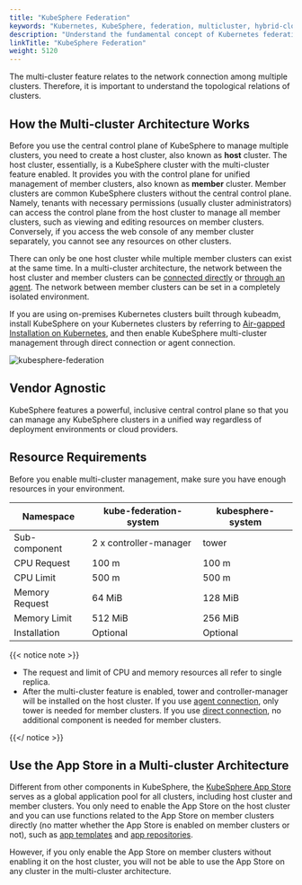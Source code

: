 ```yaml
---
title: "KubeSphere Federation"
keywords: "Kubernetes, KubeSphere, federation, multicluster, hybrid-cloud"
description: "Understand the fundamental concept of Kubernetes federation in KubeSphere, including member clusters and host clusters."
linkTitle: "KubeSphere Federation"
weight: 5120
---
```


The multi-cluster feature relates to the network connection among multiple clusters. Therefore, it is important to understand the topological relations of clusters.

## How the Multi-cluster Architecture Works

Before you use the central control plane of KubeSphere to manage multiple clusters, you need to create a host cluster, also known as **host** cluster. The host cluster, essentially, is a KubeSphere cluster with the multi-cluster feature enabled. It provides you with the control plane for unified management of member clusters, also known as **member** cluster. Member clusters are common KubeSphere clusters without the central control plane. Namely, tenants with necessary permissions (usually cluster administrators) can access the control plane from the host cluster to manage all member clusters, such as viewing and editing resources on member clusters. Conversely, if you access the web console of any member cluster separately, you cannot see any resources on other clusters.

There can only be one host cluster while multiple member clusters can exist at the same time. In a multi-cluster architecture, the network between the host cluster and member clusters can be [connected directly](../../enable-multicluster/direct-connection/) or [through an agent](../../enable-multicluster/agent-connection/). The network between member clusters can be set in a completely isolated environment.

If you are using on-premises Kubernetes clusters built through kubeadm, install KubeSphere on your Kubernetes clusters by referring to [Air-gapped Installation on Kubernetes](../../../installing-on-kubernetes/on-prem-kubernetes/install-ks-on-linux-airgapped/), and then enable KubeSphere multi-cluster management through direct connection or agent connection.

![kubesphere-federation](/images/docs/multicluster-management/introduction/kubesphere-federation/kubesphere-federation.png)

## Vendor Agnostic

KubeSphere features a powerful, inclusive central control plane so that you can manage any KubeSphere clusters in a unified way regardless of deployment environments or cloud providers.

## Resource Requirements

Before you enable multi-cluster management, make sure you have enough resources in your environment.

| Namespace      | kube-federation-system | kubesphere-system |
| -------------- | ---------------------- | ----------------- |
| Sub-component  | 2 x controller-manager | tower             |
| CPU Request    | 100 m                  | 100 m             |
| CPU Limit      | 500 m                  | 500 m             |
| Memory Request | 64 MiB                 | 128 MiB           |
| Memory Limit   | 512 MiB                | 256 MiB           |
| Installation   | Optional               | Optional          |

{{< notice note >}}

- The request and limit of CPU and memory resources all refer to single replica.
- After the multi-cluster feature is enabled, tower and controller-manager will be installed on the host cluster. If you use [agent connection](../../../multicluster-management/enable-multicluster/agent-connection/), only tower is needed for member clusters. If you use [direct connection](../../../multicluster-management/enable-multicluster/direct-connection/), no additional component is needed for member clusters.

{{</ notice >}}

## Use the App Store in a Multi-cluster Architecture

Different from other components in KubeSphere, the [KubeSphere App Store](../../../pluggable-components/app-store/) serves as a global application pool for all clusters, including host cluster and member clusters. You only need to enable the App Store on the host cluster and you can use functions related to the App Store on member clusters directly (no matter whether the App Store is enabled on member clusters or not), such as [app templates](../../../project-user-guide/application/app-template/) and [app repositories](../../../workspace-administration/app-repository/import-helm-repository/).

However, if you only enable the App Store on member clusters without enabling it on the host cluster, you will not be able to use the App Store on any cluster in the multi-cluster architecture.
